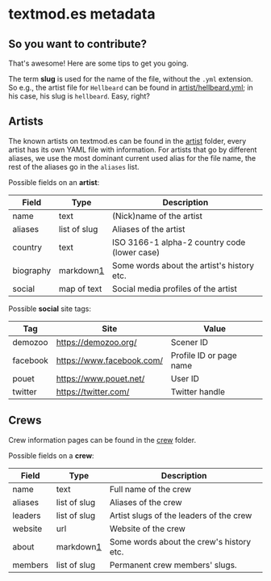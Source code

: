 # textmod.es metadata

## So you want to contribute?

That's awesome! Here are some tips to get you going.

The term **slug** is used for the name of the file, without the `.yml`
extension. So e.g., the artist file for `Hellbeard` can be found in
[artist/hellbeard.yml](artist/hellbeard.yml); in his case, his slug is
`hellbeard`. Easy, right?

## Artists

The known artists on textmod.es can be found in the [artist](artist) folder,
every artist has its own YAML file with information. For artists that go by
different aliases, we use the most dominant current used alias for the file
name, the rest of the aliases go in the `aliases` list.

Possible fields on an **artist**:

| Field     | Type         | Description  			          |
| --------- | ------------ | -------------------------------------------- |
| name      | text         | (Nick)name of the artist                     |
| aliases   | list of slug | Aliases of the artist                        |
| country   | text         | ISO 3166-1 alpha-2 country code (lower case) |
| biography | markdown[1]  | Some words about the artist's history etc.   |
| social    | map of text  | Social media profiles of the artist          |

Possible **social** site tags:

| Tag       | Site                        | Value                         |
| --------- | --------------------------- | ----------------------------- |
| demozoo   | https://demozoo.org/        | Scener ID                     |
| facebook  | https://www.facebook.com/   | Profile ID or page name       |
| pouet     | https://www.pouet.net/      | User ID                       |
| twitter   | https://twitter.com/        | Twitter handle                |

## Crews

Crew information pages can be found in the [crew](crew) folder.

Possible fields on a **crew**:

| Field     | Type         | Description  			          |
| --------- | ------------ | -------------------------------------------- |
| name      | text         | Full name of the crew                        |
| aliases   | list of slug | Aliases of the crew                          |
| leaders   | list of slug | Artist slugs of the leaders of the crew      |
| website   | url          | Website of the crew                          |
| about     | markdown[1]  | Some words about the crew's history etc.     |
| members   | list of slug | Permanent crew members' slugs.               |

[1]: https://help.github.com/articles/basic-writing-and-formatting-syntax/
